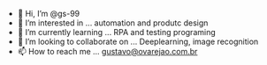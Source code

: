 - 👋 Hi, I’m @gs-99
- 👀 I’m interested in ... automation and produtc design
- 🌱 I’m currently learning ... RPA and testing programing
- 💞️ I’m looking to collaborate on ... Deeplearning, image recognition
- 📫 How to reach me ... gustavo@ovarejao.com.br

<!---
gs-99/gs-99 is a ✨ special ✨ repository because its `README.md` (this file) appears on your GitHub profile.
You can click the Preview link to take a look at your changes.
--->
